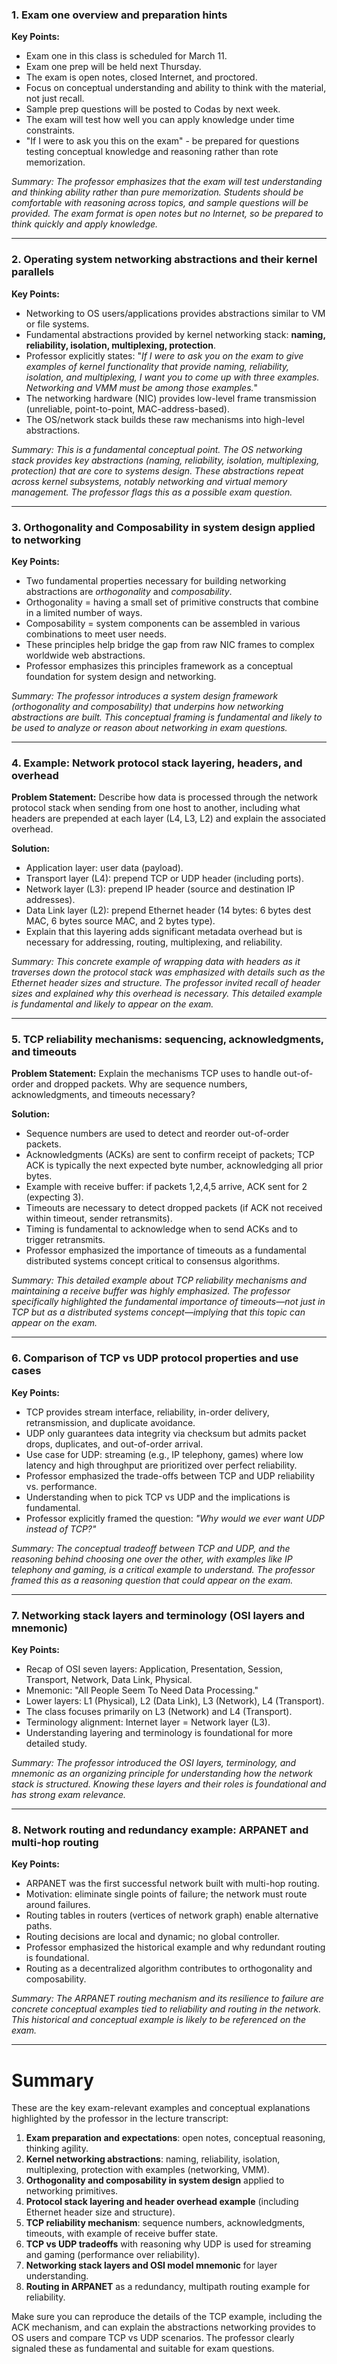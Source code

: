 ### 1. Exam one overview and preparation hints
**Key Points:**
- Exam one in this class is scheduled for March 11.
- Exam one prep will be held next Thursday.
- The exam is open notes, closed Internet, and proctored.
- Focus on conceptual understanding and ability to think with the material, not just recall.
- Sample prep questions will be posted to Codas by next week.
- The exam will test how well you can apply knowledge under time constraints.
- "If I were to ask you this on the exam" - be prepared for questions testing conceptual knowledge and reasoning rather than rote memorization.

_Summary: The professor emphasizes that the exam will test understanding and thinking ability rather than pure memorization. Students should be comfortable with reasoning across topics, and sample questions will be provided. The exam format is open notes but no Internet, so be prepared to think quickly and apply knowledge._

---

### 2. Operating system networking abstractions and their kernel parallels
**Key Points:**
- Networking to OS users/applications provides abstractions similar to VM or file systems.
- Fundamental abstractions provided by kernel networking stack: **naming, reliability, isolation, multiplexing, protection**.
- Professor explicitly states: "_If I were to ask you on the exam to give examples of kernel functionality that provide naming, reliability, isolation, and multiplexing, I want you to come up with three examples. Networking and VMM must be among those examples._" 
- The networking hardware (NIC) provides low-level frame transmission (unreliable, point-to-point, MAC-address-based).
- The OS/network stack builds these raw mechanisms into high-level abstractions.

_Summary: This is a fundamental conceptual point. The OS networking stack provides key abstractions (naming, reliability, isolation, multiplexing, protection) that are core to systems design. These abstractions repeat across kernel subsystems, notably networking and virtual memory management. The professor flags this as a possible exam question._

---

### 3. Orthogonality and Composability in system design applied to networking
**Key Points:**
- Two fundamental properties necessary for building networking abstractions are _orthogonality_ and _composability_.
- Orthogonality = having a small set of primitive constructs that combine in a limited number of ways.
- Composability = system components can be assembled in various combinations to meet user needs.
- These principles help bridge the gap from raw NIC frames to complex worldwide web abstractions.
- Professor emphasizes this principles framework as a conceptual foundation for system design and networking.

_Summary: The professor introduces a system design framework (orthogonality and composability) that underpins how networking abstractions are built. This conceptual framing is fundamental and likely to be used to analyze or reason about networking in exam questions._

---

### 4. Example: Network protocol stack layering, headers, and overhead
**Problem Statement:**
Describe how data is processed through the network protocol stack when sending from one host to another, including what headers are prepended at each layer (L4, L3, L2) and explain the associated overhead.

**Solution:**
- Application layer: user data (payload).
- Transport layer (L4): prepend TCP or UDP header (including ports).
- Network layer (L3): prepend IP header (source and destination IP addresses).
- Data Link layer (L2): prepend Ethernet header (14 bytes: 6 bytes dest MAC, 6 bytes source MAC, and 2 bytes type).
- Explain that this layering adds significant metadata overhead but is necessary for addressing, routing, multiplexing, and reliability.

_Summary: This concrete example of wrapping data with headers as it traverses down the protocol stack was emphasized with details such as the Ethernet header sizes and structure. The professor invited recall of header sizes and explained why this overhead is necessary. This detailed example is fundamental and likely to appear on the exam._

---

### 5. TCP reliability mechanisms: sequencing, acknowledgments, and timeouts
**Problem Statement:**
Explain the mechanisms TCP uses to handle out-of-order and dropped packets. Why are sequence numbers, acknowledgments, and timeouts necessary?

**Solution:**
- Sequence numbers are used to detect and reorder out-of-order packets.
- Acknowledgments (ACKs) are sent to confirm receipt of packets; TCP ACK is typically the next expected byte number, acknowledging all prior bytes.
- Example with receive buffer: if packets 1,2,4,5 arrive, ACK sent for 2 (expecting 3).
- Timeouts are necessary to detect dropped packets (if ACK not received within timeout, sender retransmits).
- Timing is fundamental to acknowledge when to send ACKs and to trigger retransmits.
- Professor emphasized the importance of timeouts as a fundamental distributed systems concept critical to consensus algorithms.

_Summary: This detailed example about TCP reliability mechanisms and maintaining a receive buffer was highly emphasized. The professor specifically highlighted the fundamental importance of timeouts—not just in TCP but as a distributed systems concept—implying that this topic can appear on the exam._

---

### 6. Comparison of TCP vs UDP protocol properties and use cases
**Key Points:**
- TCP provides stream interface, reliability, in-order delivery, retransmission, and duplicate avoidance.
- UDP only guarantees data integrity via checksum but admits packet drops, duplicates, and out-of-order arrival.
- Use case for UDP: streaming (e.g., IP telephony, games) where low latency and high throughput are prioritized over perfect reliability.
- Professor emphasized the trade-offs between TCP and UDP reliability vs. performance.
- Understanding when to pick TCP vs UDP and the implications is fundamental.
- Professor explicitly framed the question: _"Why would we ever want UDP instead of TCP?"_

_Summary: The conceptual tradeoff between TCP and UDP, and the reasoning behind choosing one over the other, with examples like IP telephony and gaming, is a critical example to understand. The professor framed this as a reasoning question that could appear on the exam._

---

### 7. Networking stack layers and terminology (OSI layers and mnemonic)
**Key Points:**
- Recap of OSI seven layers: Application, Presentation, Session, Transport, Network, Data Link, Physical.
- Mnemonic: "All People Seem To Need Data Processing."
- Lower layers: L1 (Physical), L2 (Data Link), L3 (Network), L4 (Transport).
- The class focuses primarily on L3 (Network) and L4 (Transport).
- Terminology alignment: Internet layer = Network layer (L3).
- Understanding layering and terminology is foundational for more detailed study.

_Summary: The professor introduced the OSI layers, terminology, and mnemonic as an organizing principle for understanding how the network stack is structured. Knowing these layers and their roles is foundational and has strong exam relevance._

---

### 8. Network routing and redundancy example: ARPANET and multi-hop routing
**Key Points:**
- ARPANET was the first successful network built with multi-hop routing.
- Motivation: eliminate single points of failure; the network must route around failures.
- Routing tables in routers (vertices of network graph) enable alternative paths.
- Routing decisions are local and dynamic; no global controller.
- Professor emphasized the historical example and why redundant routing is foundational.
- Routing as a decentralized algorithm contributes to orthogonality and composability.

_Summary: The ARPANET routing mechanism and its resilience to failure are concrete conceptual examples tied to reliability and routing in the network. This historical and conceptual example is likely to be referenced on the exam._

---

# Summary

These are the key exam-relevant examples and conceptual explanations highlighted by the professor in the lecture transcript:

1. **Exam preparation and expectations**: open notes, conceptual reasoning, thinking agility.
2. **Kernel networking abstractions**: naming, reliability, isolation, multiplexing, protection with examples (networking, VMM).
3. **Orthogonality and composability in system design** applied to networking primitives.
4. **Protocol stack layering and header overhead example** (including Ethernet header size and structure).
5. **TCP reliability mechanism**: sequence numbers, acknowledgments, timeouts, with example of receive buffer state.
6. **TCP vs UDP tradeoffs** with reasoning why UDP is used for streaming and gaming (performance over reliability).
7. **Networking stack layers and OSI model mnemonic** for layer understanding.
8. **Routing in ARPANET** as a redundancy, multipath routing example for reliability.

Make sure you can reproduce the details of the TCP example, including the ACK mechanism, and can explain the abstractions networking provides to OS users and compare TCP vs UDP scenarios. The professor clearly signaled these as fundamental and suitable for exam questions.